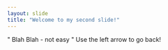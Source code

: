 ```yaml
---
layout: slide
title: "Welcome to my second slide!"
---
```

" Blah Blah - not easy "
Use the left arrow to go back!
